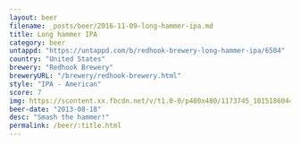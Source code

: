 ```yaml
---
layout: beer
filename: _posts/beer/2016-11-09-long-hammer-ipa.md
title: Long hammer IPA
category: beer
untappd: "https://untappd.com/b/redhook-brewery-long-hammer-ipa/6504"
country: "United States"
brewery: "Redhook Brewery"
breweryURL: "/brewery/redhook-brewery.html"
style: "IPA - American"
score: 7
img: https://scontent.xx.fbcdn.net/v/t1.0-0/p480x480/1173745_10151860442463745_736142328_n.jpg?oh=875c1f4bc00769a21f22cc7ac75e9362&oe=5948AA74
beer-date: "2013-08-18"
desc: "Smash the hammer!"
permalink: /beer/:title.html
---
```

